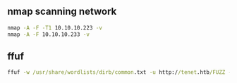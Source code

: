 ## nmap scanning network
```cmd
nmap -A -F -T1 10.10.10.223 -v 
nmap -A -F 10.10.10.233 -v
```
## ffuf 
```cmd
ffuf -w /usr/share/wordlists/dirb/common.txt -u http://tenet.htb/FUZZ -fc 403 -p 2
```
